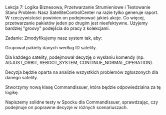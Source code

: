 Lekcja 7: Logika Biznesowa, Przetwarzanie Strumieniowe i Testowanie Stanu
Problem: Nasz SatelliteControlCenter na razie tylko generuje raport. W rzeczywistości powinien on podejmować jakieś akcje. Co więcej, przetwarzanie pakietów jeden po drugim jest nieefektywne. Użyjemy bardziej "groovy" podejścia do pracy z kolekcjami.

Zadanie: Zmodyfikujemy nasz system tak, aby:

Grupował pakiety danych według ID satelity.

Dla każdego satelity, podejmował decyzję o wysłaniu komendy (np. ADJUST_ORBIT, REBOOT_SYSTEM, CONTINUE_NORMAL_OPERATION).

Decyzja będzie oparta na analizie wszystkich problemów zgłoszonych dla danego satelity.

Stworzymy nową klasę CommandIssuer, która będzie odpowiedzialna za tę logikę.

Napiszemy solidne testy w Spocku dla CommandIssuer, sprawdzając, czy podejmuje on poprawne decyzje w różnych scenariuszach.
